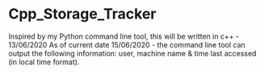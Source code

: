 # Cpp_Storage_Tracker
Inspired by my Python command line tool, this will be written in c++ - 13/06/2020
As of current date 15/06/2020 - the command line tool can output the following information: user, machine name & time last accessed (in local time format).
